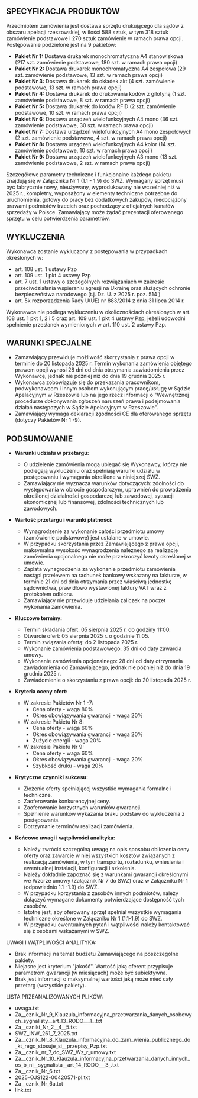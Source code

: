 ## SPECYFIKACJA PRODUKTÓW

Przedmiotem zamówienia jest dostawa sprzętu drukującego dla sądów z obszaru apelacji rzeszowskiej, w ilości 588 sztuk, w tym 318 sztuk zamówienie podstawowe i 270 sztuk zamówienie w ramach prawa opcji. Postępowanie podzielone jest na 9 pakietów:

*   **Pakiet Nr 1:** Dostawa drukarek monochromatyczna A4 stanowiskowa (217 szt. zamówienie podstawowe, 180 szt. w ramach prawa opcji)
*   **Pakiet Nr 2:** Dostawa drukarek monochromatyczna A4 zespołowa (29 szt. zamówienie podstawowe, 13 szt. w ramach prawa opcji)
*   **Pakiet Nr 3:** Dostawa drukarek do okładek akt (4 szt. zamówienie podstawowe, 13 szt. w ramach prawa opcji)
*   **Pakiet Nr 4:** Dostawa drukarek do drukowania kodów z gilotyną (1 szt. zamówienie podstawowe, 8 szt. w ramach prawa opcji)
*   **Pakiet Nr 5:** Dostawa drukarek do kodów RFID (2 szt. zamówienie podstawowe, 10 szt. w ramach prawa opcji)
*   **Pakiet Nr 6:** Dostawa urządzeń wielofunkcyjnych A4 mono (36 szt. zamówienie podstawowe, 30 szt. w ramach prawa opcji)
*   **Pakiet Nr 7:** Dostawa urządzeń wielofunkcyjnych A4 mono zespołowych (2 szt. zamówienie podstawowe, 4 szt. w ramach prawa opcji)
*   **Pakiet Nr 8:** Dostawa urządzeń wielofunkcyjnych A4 kolor (14 szt. zamówienie podstawowe, 10 szt. w ramach prawa opcji)
*   **Pakiet Nr 9:** Dostawa urządzeń wielofunkcyjnych A3 mono (13 szt. zamówienie podstawowe, 2 szt. w ramach prawa opcji)

Szczegółowe parametry techniczne i funkcjonalne każdego pakietu znajdują się w Załączniku Nr 1 (1.1 - 1.9) do SWZ.
Wymagany sprzęt musi być fabrycznie nowy, nieużywany, wyprodukowany nie wcześniej niż w 2025 r., kompletny, wyposażony w elementy techniczne potrzebne do uruchomienia, gotowy do pracy bez dodatkowych zakupów, nieobciążony prawami podmiotów trzecich oraz pochodzący z oficjalnych kanałów sprzedaży w Polsce.
Zamawiający może żądać prezentacji oferowanego sprzętu w celu potwierdzenia parametrów.

## WYKLUCZENIA

Wykonawca zostanie wykluczony z postępowania w przypadkach określonych w:
* art. 108 ust. 1 ustawy Pzp
* art. 109 ust. 1 pkt 4 ustawy Pzp
* art. 7 ust. 1 ustawy o szczególnych rozwiązaniach w zakresie przeciwdziałania wspieraniu agresji na Ukrainę oraz służących ochronie bezpieczeństwa narodowego (t.j. Dz. U. z 2025 r. poz. 514 )
* art. 5k rozporządzenia Rady U(UE) nr 883/2014 z dnia 31 lipca 2014 r.

Wykonawca nie podlega wykluczeniu w okolicznościach określonych w art. 108 ust. 1 pkt 1, 2 i 5 oraz art. 109 ust. 1 pkt 4 ustawy Pzp, jeżeli udowodni spełnienie przesłanek wymienionych w art. 110 ust. 2 ustawy Pzp.

## WARUNKI SPECJALNE

*   Zamawiający przewiduje możliwość skorzystania z prawa opcji w terminie do 20 listopada 2025 r. Termin wykonania zamówienia objętego prawem opcji wynosi 28 dni od dnia otrzymania zawiadomienia przez Wykonawcę, jednak nie później niż do dnia 19 grudnia 2025 r.
*   Wykonawca zobowiązuje się do przekazania pracownikom, podwykonawcom i innym osobom wykonującym pracę/usługę w Sądzie Apelacyjnym w Rzeszowie lub na jego rzecz informacji o "Wewnętrznej procedurze dokonywania zgłoszeń naruszeń prawa i podejmowania działań następczych w Sądzie Apelacyjnym w Rzeszowie".
*   Zamawiający wymaga deklaracji zgodności CE dla oferowanego sprzętu (dotyczy Pakietów Nr 1 -9).

## PODSUMOWANIE

*   **Warunki udziału w przetargu:**
    *   O udzielenie zamówienia mogą ubiegać się Wykonawcy, którzy nie podlegają wykluczeniu oraz spełniają warunki udziału w postępowaniu i wymagania określone w niniejszej SWZ.
    *   Zamawiający nie wyznacza warunków dotyczących: zdolności do występowania w obrocie gospodarczym, uprawnień do prowadzenia określonej działalności gospodarczej lub zawodowej, sytuacji ekonomicznej lub finansowej, zdolności technicznych lub zawodowych.

*   **Wartość przetargu i warunki płatności:**
    *   Wynagrodzenie za wykonanie całości przedmiotu umowy (zamówienie podstawowe) jest ustalane w umowie.
    *   W przypadku skorzystania przez Zamawiającego z prawa opcji, maksymalna wysokość wynagrodzenia należnego za realizację zamówienia opcjonalnego nie może przekroczyć kwoty określonej w umowie.
    *   Zapłata wynagrodzenia za wykonanie przedmiotu zamówienia nastąpi przelewem na rachunek bankowy wskazany na fakturze, w terminie 21 dni od dnia otrzymania przez właściwą jednostkę sądownictwa, prawidłowo wystawionej faktury VAT wraz z protokołem odbioru.
    *   Zamawiający nie przewiduje udzielania zaliczek na poczet wykonania zamówienia.

*   **Kluczowe terminy:**
    *   Termin składania ofert: 05 sierpnia 2025 r. do godziny 11:00.
    *   Otwarcie ofert: 05 sierpnia 2025 r. o godzinie 11:05.
    *   Termin związania ofertą: do 2 listopada 2025 r.
    *   Wykonanie zamówienia podstawowego: 35 dni od daty zawarcia umowy.
    *   Wykonanie zamówienia opcjonalnego: 28 dni od daty otrzymania zawiadomienia od Zamawiającego, jednak nie później niż do dnia 19 grudnia 2025 r.
    *   Zawiadomienie o skorzystaniu z prawa opcji: do 20 listopada 2025 r.

*   **Kryteria oceny ofert:**
    *   W zakresie Pakietów Nr 1 -7:
        *   Cena oferty - waga 80%
        *   Okres obowiązywania gwarancji - waga 20%
    *   W zakresie Pakietu Nr 8:
        *   Cena oferty - waga 60%
        *   Okres obowiązywania gwarancji - waga 20%
        *   Zużycie energii - waga 20%
    *   W zakresie Pakietu Nr 9:
        *   Cena oferty - waga 60%
        *   Okres obowiązywania gwarancji - waga 20%
        *   Szybkość druku - waga 20%

*   **Krytyczne czynniki sukcesu:**
    *   Złożenie oferty spełniającej wszystkie wymagania formalne i techniczne.
    *   Zaoferowanie konkurencyjnej ceny.
    *   Zaoferowanie korzystnych warunków gwarancji.
    *   Spełnienie warunków wykazania braku podstaw do wykluczenia z postępowania.
    *   Dotrzymanie terminów realizacji zamówienia.

*   **Końcowe uwagi i wątpliwości analityka:**
    *   Należy zwrócić szczególną uwagę na opis sposobu obliczenia ceny oferty oraz zawarcie w niej wszystkich kosztów związanych z realizacją zamówienia, w tym transportu, rozładunku, wniesienia i ewentualnej instalacji, konfiguracji i szkolenia.
    *   Należy dokładnie zapoznać się z warunkami gwarancji określonymi we Wzorze umowy (Załącznik Nr 7 do SWZ) oraz w Załączniku Nr 1 (odpowiednio 1.1 -1.9) do SWZ.
    *   W przypadku korzystania z zasobów innych podmiotów, należy dołączyć wymagane dokumenty potwierdzające dostępność tych zasobów.
    *   Istotne jest, aby oferowany sprzęt spełniał wszystkie wymagania techniczne określone w Załączniku Nr 1 (1.1-1.9) do SWZ.
    *   W przypadku ewentualnych pytań i wątpliwości należy kontaktować się z osobami wskazanymi w SWZ.

UWAGI I WĄTPLIWOŚCI ANALITYKA:
- Brak informacji na temat budżetu Zamawiającego na poszczególne pakiety.
- Niejasne jest kryterium "jakość". Wartość jaką oferent przypisuje parametrom gwarancji (w miesiącach) może być subiektywna.
- Brak jest informacji o maksymalnej wartości jaką może mieć cały przetarg (wszystkie pakiety).

LISTA PRZEANALIZOWANYCH PLIKÓW:
- uwaga.txt
- Za__cznik_Nr_9_Klauzula_informacyjna_przetwarzania_danych_osobowych_sygnalisty__art_13_RODO___1_.txt
- Za__czniki_Nr_2__4__5.txt
- SWZ_INW_261_7_2025.txt
- Za__cznik_Nr_8_Klauzula_informacyjna_do_zam_wienia_publicznego_do_kt_rego_stosuje_si__przepisy_Pzp.txt
- Za__cznik_nr_7_do_SWZ_Wz_r_umowy.txt
- Za__cznik_Nr_10_Klauzula_informacyjna_przetwarzania_danych_innych_os_b_ni__sygnalista__art_14_RODO___3_.txt
- Za__cznik_Nr_6.txt
- 2025-OJS122-00420571-pl.txt
- Za__cznik_Nr_6a.txt
- link.txt
